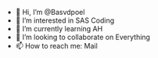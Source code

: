 - 👋 Hi, I’m @Basvdpoel
- 👀 I’m interested in SAS Coding
- 🌱 I’m currently learning AH
- 💞️ I’m looking to collaborate on Everything
- 📫 How to reach me: Mail

<!---
Basvdpoel/Basvdpoel is a ✨ special ✨ repository because its `README.md` (this file) appears on your GitHub profile.
You can click the Preview link to take a look at your changes.
--->
